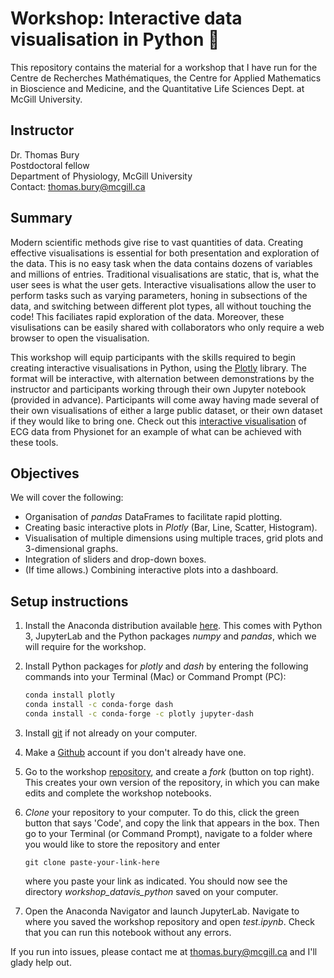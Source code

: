 # Workshop: Interactive data visualisation in Python :snake:

This repository contains the material for a workshop that I have run for the Centre de Recherches Mathématiques, the Centre for Applied Mathematics in Bioscience and Medicine, and the Quantitative Life Sciences Dept. at McGill University.

## Instructor
Dr. Thomas Bury <br>
Postdoctoral fellow <br>
Department of Physiology, McGill University <br>
Contact: thomas.bury@mcgill.ca

## Summary				
Modern scientific methods give rise to vast quantities of data. Creating effective visualisations is essential for both presentation and exploration of the data. This is no easy task when the data contains dozens of variables and millions of entries. Traditional visualisations are static, that is, what the user sees is what the user gets. Interactive visualisations allow the user to perform tasks such as varying parameters, honing in subsections of the data, and switching between different plot types, all without touching the code! This faciliates rapid exploration of the data. Moreover, these visulisations can be easily shared with collaborators who only require a web browser to open the visualisation.	

This workshop will equip participants with the skills required to begin creating interactive visualisations in Python, using the [Plotly](https://plotly.com/python/) library. The format will be interactive, with alternation between demonstrations by the instructor and participants working through their own Jupyter notebook (provided in advance). Participants will come away having made several of their own visualisations of either a large public dataset, or their own dataset if they would like to bring one. Check out this [interactive visualisation](https://ecg-dashboard-medium.herokuapp.com/) of ECG data from Physionet for an example of what can be achieved with these tools.

## Objectives		
We will cover the following:
- Organisation of *pandas* DataFrames to facilitate rapid plotting.
- Creating basic interactive plots in *Plotly* (Bar, Line, Scatter, Histogram).
- Visualisation of multiple dimensions using multiple traces, grid plots and 3-dimensional graphs.
- Integration of sliders and drop-down boxes.
- (If time allows.) Combining interactive plots into a dashboard.

## Setup instructions

1. Install the Anaconda distribution available [here](https://www.anaconda.com/products/distribution). This comes with Python 3, JupyterLab and the Python packages *numpy* and *pandas*, which we will require for the workshop.

2. Install Python packages for *plotly* and *dash* by entering the following commands into your Terminal (Mac) or Command Prompt (PC):

   ```bash
   conda install plotly
   conda install -c conda-forge dash
   conda install -c conda-forge -c plotly jupyter-dash

3. Install [git](https://git-scm.com/book/en/v2/Getting-Started-Installing-Git) if not already on your computer.

4. Make a [Github](https://github.com/) account if you don't already have one.

5. Go to the workshop [repository](https://github.com/ThomasMBury/workshop_datavis_python), and create a *fork* (button on top right). This creates your own version of the repository, in which you can make edits and complete the workshop notebooks.

6. *Clone* your repository to your computer. To do this, click the green button that says 'Code', and copy the link that appears in the box. Then go to your Terminal (or Command Prompt), navigate to a folder where you would like to store the repository and enter

   ```
   git clone paste-your-link-here
   ```
   where you paste your link as indicated. You should now see the directory *workshop_datavis_python* saved on your computer.

7. Open the Anaconda Navigator and launch JupyterLab. Navigate to where you saved the workshop repository and open *test.ipynb*. Check that you can run this notebook without any errors.

If you run into issues, please contact me at thomas.bury@mcgill.ca and I'll glady help out.

